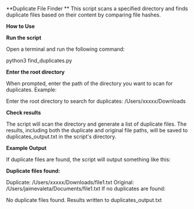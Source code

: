 **Duplicate File Finder
**
This script scans a specified directory and finds duplicate files based on their content by comparing file hashes.

**How to Use**

**Run the script**

Open a terminal and run the following command:


python3 find_duplicates.py

**Enter the root directory**

When prompted, enter the path of the directory you want to scan for duplicates. Example:


Enter the root directory to search for duplicates: /Users/xxxxx/Downloads

**Check results**

The script will scan the directory and generate a list of duplicate files. The results, including both the duplicate and original file paths, will be saved to duplicates_output.txt in the script's directory.

**Example Output**

If duplicate files are found, the script will output something like this:


**Duplicate files found:**

Duplicate: /Users/xxxxx/Downloads/file1.txt
Original: /Users/jaimevaleta/Documents/file1.txt
If no duplicates are found:


No duplicate files found. Results written to duplicates_output.txt
